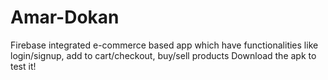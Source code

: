 # Amar-Dokan
Firebase integrated e-commerce based app which have functionalities like login/signup, add to cart/checkout, buy/sell products
Download the apk to test it!
